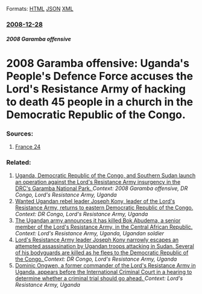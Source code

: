 
Formats: [HTML](/news/2008/12/28/2008-garamba-offensive-uganda-s-people-s-defence-force-accuses-the-lord-s-resistance-army-of-hacking-to-death-45-people-in-a-church-in-the.html)  [JSON](/news/2008/12/28/2008-garamba-offensive-uganda-s-people-s-defence-force-accuses-the-lord-s-resistance-army-of-hacking-to-death-45-people-in-a-church-in-the.json)  [XML](/news/2008/12/28/2008-garamba-offensive-uganda-s-people-s-defence-force-accuses-the-lord-s-resistance-army-of-hacking-to-death-45-people-in-a-church-in-the.xml)  

### [2008-12-28](/news/2008/12/28/index.md)

##### 2008 Garamba offensive
#  2008 Garamba offensive: Uganda's People's Defence Force accuses the Lord's Resistance Army of hacking to death 45 people in a church in the Democratic Republic of the Congo. 




### Sources:

1. [France 24](http://www.france24.com/en/20081228-rebels-kill-45-people-congo-church-uganda-army)

### Related:

1. [ Uganda, Democratic Republic of the Congo, and Southern Sudan launch an operation against the Lord's Resistance Army insurgency in the DRC's Garamba National Park. ](/news/2008/12/14/uganda-democratic-republic-of-the-congo-and-southern-sudan-launch-an-operation-against-the-lord-s-resistance-army-insurgency-in-the-drc-s.md) _Context: 2008 Garamba offensive, DR Congo, Lord's Resistance Army, Uganda_
2. [Wanted Ugandan rebel leader Joseph Kony, leader of the Lord's Resistance Army, returns to eastern Democratic Republic of the Congo. ](/news/2011/03/29/wanted-ugandan-rebel-leader-joseph-kony-leader-of-the-lord-s-resistance-army-returns-to-eastern-democratic-republic-of-the-congo.md) _Context: DR Congo, Lord's Resistance Army, Uganda_
3. [The Ugandan army announces it has killed Bok Abudema, a senior member of the Lord's Resistance Army, in the Central African Republic. ](/news/2010/01/2/the-ugandan-army-announces-it-has-killed-bok-abudema-a-senior-member-of-the-lord-s-resistance-army-in-the-central-african-republic.md) _Context: Lord's Resistance Army, Uganda, Ugandan soldier_
4. [ Lord's Resistance Army leader Joseph Kony narrowly escapes an attempted assassination by Ugandan troops attacking in Sudan. Several of his bodyguards are killed as he flees to the Democratic Republic of the Congo. ](/news/2006/02/17/lord-s-resistance-army-leader-joseph-kony-narrowly-escapes-an-attempted-assassination-by-ugandan-troops-attacking-in-sudan-several-of-his.md) _Context: DR Congo, Lord's Resistance Army, Uganda_
5. [Dominic Ongwen, a former commander of the Lord's Resistance Army in Uganda, appears before the International Criminal Court in a hearing to determine whether a criminal trial should go ahead. ](/news/2016/01/21/dominic-ongwen-a-former-commander-of-the-lord-s-resistance-army-in-uganda-appears-before-the-international-criminal-court-in-a-hearing-to.md) _Context: Lord's Resistance Army, Uganda_

